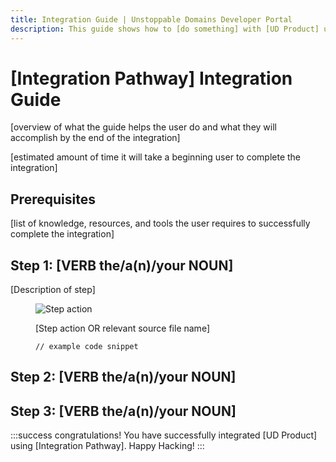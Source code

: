 ```yaml
---
title: Integration Guide | Unstoppable Domains Developer Portal
description: This guide shows how to [do something] with [UD Product] using [Integration Pathway].
---
```


# [Integration Pathway] Integration Guide

[overview of what the guide helps the user do and what they will accomplish by the end of the integration]

[estimated amount of time it will take a beginning user to complete the integration]

## Prerequisites

[list of knowledge, resources, and tools the user requires to successfully complete the integration]

## Step 1: [VERB the/a(n)/your NOUN]

[Description of step]

<figure>

![Step action](/images/link-to/screenshot)

<figcaption>[Step action OR relevant source file name]</figcaption>

```
// example code snippet
```

</figure>

## Step 2: [VERB the/a(n)/your NOUN]

## Step 3: [VERB the/a(n)/your NOUN]

:::success congratulations!
You have successfully integrated [UD Product] using [Integration Pathway]. Happy Hacking!
:::
